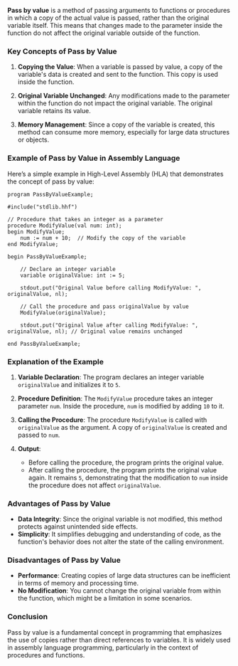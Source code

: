 **Pass by value** is a method of passing arguments to functions or procedures in which a copy of the actual value is passed, rather than the original variable itself. This means that changes made to the parameter inside the function do not affect the original variable outside of the function. 

### Key Concepts of Pass by Value

1. **Copying the Value**: When a variable is passed by value, a copy of the variable's data is created and sent to the function. This copy is used inside the function.

2. **Original Variable Unchanged**: Any modifications made to the parameter within the function do not impact the original variable. The original variable retains its value.

3. **Memory Management**: Since a copy of the variable is created, this method can consume more memory, especially for large data structures or objects.

### Example of Pass by Value in Assembly Language

Here’s a simple example in High-Level Assembly (HLA) that demonstrates the concept of pass by value:

```assembly
program PassByValueExample;

#include("stdlib.hhf")

// Procedure that takes an integer as a parameter
procedure ModifyValue(val num: int);
begin ModifyValue;
    num := num + 10;  // Modify the copy of the variable
end ModifyValue;

begin PassByValueExample;

    // Declare an integer variable
    variable originalValue: int := 5;

    stdout.put("Original Value before calling ModifyValue: ", originalValue, nl);

    // Call the procedure and pass originalValue by value
    ModifyValue(originalValue);

    stdout.put("Original Value after calling ModifyValue: ", originalValue, nl); // Original value remains unchanged

end PassByValueExample;
```

### Explanation of the Example

1. **Variable Declaration**: The program declares an integer variable `originalValue` and initializes it to `5`.

2. **Procedure Definition**: The `ModifyValue` procedure takes an integer parameter `num`. Inside the procedure, `num` is modified by adding `10` to it.

3. **Calling the Procedure**: The procedure `ModifyValue` is called with `originalValue` as the argument. A copy of `originalValue` is created and passed to `num`.

4. **Output**: 
   - Before calling the procedure, the program prints the original value.
   - After calling the procedure, the program prints the original value again. It remains `5`, demonstrating that the modification to `num` inside the procedure does not affect `originalValue`.

### Advantages of Pass by Value

- **Data Integrity**: Since the original variable is not modified, this method protects against unintended side effects.
- **Simplicity**: It simplifies debugging and understanding of code, as the function's behavior does not alter the state of the calling environment.

### Disadvantages of Pass by Value

- **Performance**: Creating copies of large data structures can be inefficient in terms of memory and processing time.
- **No Modification**: You cannot change the original variable from within the function, which might be a limitation in some scenarios.

### Conclusion

Pass by value is a fundamental concept in programming that emphasizes the use of copies rather than direct references to variables. It is widely used in assembly language programming, particularly in the context of procedures and functions.
